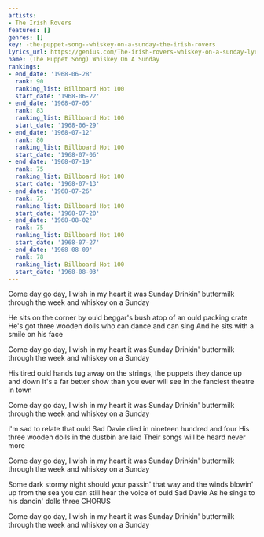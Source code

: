 ```yaml
---
artists:
- The Irish Rovers
features: []
genres: []
key: -the-puppet-song--whiskey-on-a-sunday-the-irish-rovers
lyrics_url: https://genius.com/The-irish-rovers-whiskey-on-a-sunday-lyrics
name: (The Puppet Song) Whiskey On A Sunday
rankings:
- end_date: '1968-06-28'
  rank: 90
  ranking_list: Billboard Hot 100
  start_date: '1968-06-22'
- end_date: '1968-07-05'
  rank: 83
  ranking_list: Billboard Hot 100
  start_date: '1968-06-29'
- end_date: '1968-07-12'
  rank: 80
  ranking_list: Billboard Hot 100
  start_date: '1968-07-06'
- end_date: '1968-07-19'
  rank: 75
  ranking_list: Billboard Hot 100
  start_date: '1968-07-13'
- end_date: '1968-07-26'
  rank: 75
  ranking_list: Billboard Hot 100
  start_date: '1968-07-20'
- end_date: '1968-08-02'
  rank: 75
  ranking_list: Billboard Hot 100
  start_date: '1968-07-27'
- end_date: '1968-08-09'
  rank: 78
  ranking_list: Billboard Hot 100
  start_date: '1968-08-03'
---
```

Come day go day, I wish in my heart it was Sunday
Drinkin' buttermilk through the week and whiskey on a Sunday

He sits on the corner by ould beggar's bush atop of an ould packing crate
He's got three wooden dolls who can dance and can sing
And he sits with a smile on his face

Come day go day, I wish in my heart it was Sunday
Drinkin' buttermilk through the week and whiskey on a Sunday

His tired ould hands tug away on the strings, the puppets they dance up and down
It's a far better show than you ever will see
In the fanciest theatre in town

Come day go day, I wish in my heart it was Sunday
Drinkin' buttermilk through the week and whiskey on a Sunday

I'm sad to relate that ould Sad Davie died in nineteen hundred and four
His three wooden dolls in the dustbin are laid
Their songs will be heard never more

Come day go day, I wish in my heart it was Sunday
Drinkin' buttermilk through the week and whiskey on a Sunday

Some dark stormy night should your passin' that way and the winds blowin' up from the sea you can still hear the voice of ould Sad Davie
As he sings to his dancin' dolls three CHORUS

Come day go day, I wish in my heart it was Sunday
Drinkin' buttermilk through the week and whiskey on a Sunday
